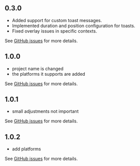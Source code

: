 ## 0.3.0

- Added support for custom toast messages.
- Implemented duration and position configuration for toasts.
- Fixed overlay issues in specific contexts.

See [GitHub issues](https://github.com/cristianlag97/toastify_flutter) for more details.

## 1.0.0

- project name is changed
- the platforms it supports are added

See [GitHub issues](https://github.com/cristianlag97/toastify_flutter) for more details.

## 1.0.1

- small adjustments not important

See [GitHub issues](https://github.com/cristianlag97/toastify_flutter) for more details.

## 1.0.2

- add platforms

See [GitHub issues](https://github.com/cristianlag97/toastify_flutter) for more details.